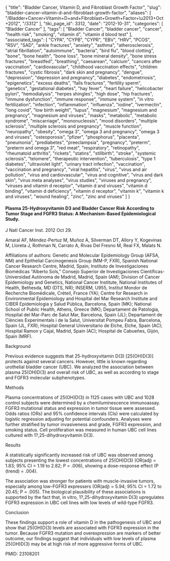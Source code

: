 {
    "title": "Bladder Cancer, Vitamin D, and Fibroblast Growth Factor",
    "slug": "bladder-cancer-vitamin-d-and-fibroblast-growth-factor",
    "aliases": [
        "/Bladder+Cancer+Vitamin+D+and+Fibroblast+Growth+Factor+\u2013+Oct+2012",
        "/3312"
    ],
    "tiki_page_id": 3312,
    "date": "2012-10-31",
    "categories": [
        "Bladder Cancer"
    ],
    "tags": [
        "Bladder Cancer",
        "bladder cancer",
        "cancer",
        "health risk",
        "smoking",
        "vitamin d",
        "vitamin d blood test"
    ],
    "associated_tags": [
        "CYPA",
        "CYPB",
        "CYPR",
        "EBV",
        "HRV",
        "PCOS",
        "RSV",
        "SAD",
        "ankle fractures",
        "anxiety",
        "asthma",
        "atherosclerosis",
        "atrial fibrillation",
        "autoimmune",
        "bacteria",
        "bird flu",
        "blood clotting",
        "bone",
        "bone health",
        "bone loss",
        "bone mineral density",
        "bone stress fractures",
        "breastfed",
        "breathing",
        "caesarean",
        "calcium",
        "cancers after vaccination",
        "cardiovascular",
        "childhood vaccination effects",
        "children fractures",
        "cystic fibrosis",
        "dark skin and pregnancy",
        "dengue",
        "depression",
        "depression and pregnancy",
        "diabetes",
        "endometriosis",
        "epigenetics",
        "excess deaths",
        "falls fractures",
        "fertility sperm",
        "genetics",
        "gestational diabetes",
        "hay fever",
        "heart failure",
        "helicobacter pylori",
        "hemodialysis",
        "herpes shingles",
        "high dose",
        "hip fractures",
        "immune dysfunction",
        "immune response",
        "immune system",
        "in vitro fertilization",
        "infection",
        "inflammation",
        "influenza",
        "iodine",
        "ivermectin",
        "long covid",
        "low birth weight",
        "lupus",
        "magnesium",
        "magnesium and pregnancy",
        "magnesium and viruses",
        "masks",
        "metabolic",
        "metabolic syndrome",
        "miscarriage",
        "mononucleosis",
        "mood disorders",
        "multiple sclerosis",
        "multiple sclerosis and pregnancy",
        "muscle function",
        "neuropathy",
        "obesity",
        "omega 3",
        "omega 3 and pregnancy",
        "omega 3 and viruses",
        "osteoporosis",
        "pfizer",
        "phosphorus",
        "placenta",
        "pneumonia",
        "prediabetes",
        "preeclampsia",
        "pregnancy",
        "preterm",
        "preterm and omega 3",
        "red meat",
        "respiratory",
        "retinopathy",
        "rheumatoid arthritis",
        "rickets",
        "statins",
        "stillbirth",
        "stroke",
        "systemic sclerosis",
        "telomere",
        "therapeutic intervention",
        "tuberculosis",
        "type 1 diabetes",
        "ultraviolet light",
        "urinary tract infection",
        "vaccination",
        "vaccination and pregnancy",
        "viral hepatitis",
        "virus",
        "virus and air pollution",
        "virus and cardiovascular",
        "virus and cognitive",
        "virus and dark skin",
        "virus meta analyses",
        "virus studies",
        "viruses and pregnancy",
        "viruses and vitamin d receptor",
        "vitamin d and viruses",
        "vitamin d binding",
        "vitamin d deficiency",
        "vitamin d receptor",
        "vitamin k",
        "vitamin k and viruses",
        "wound healing",
        "zinc",
        "zinc and viruses"
    ]
}


#### Plasma 25-Hydroxyvitamin D3 and Bladder Cancer Risk According to Tumor Stage and FGFR3 Status: A Mechanism-Based Epidemiological Study.

J Natl Cancer Inst. 2012 Oct 29.

Amaral AF, Méndez-Pertuz M, Muñoz A, Silverman DT, Allory Y, Kogevinas M, Lloreta J, Rothman N, Carrato A, Rivas Del Fresno M, Real FX, Malats N.

Affiliations of authors: Genetic and Molecular Epidemiology Group (AFSA, NM) and Epithelial Carcinogenesis Group (MM-P, FXR), Spanish National Cancer Research Centre, Madrid, Spain; Instituto de Investigaciones Biomédicas "Alberto Sols," Consejo Superior de Investigaciones Científicas-Universidad Autónoma de Madrid, Madrid, Spain (AM); Division of Cancer Epidemiology and Genetics, National Cancer Institute, National Institutes of Health, Bethesda, MD (DTS, NR); INSERM, U955, Institut Mondor de Recherche Biomédicale, Créteil, France (YA); Centre for Research in Environmental Epidemiology and Hospital del Mar Research Institute and CIBER Epidemiologia y Salud Pública, Barcelona, Spain (MK); National School of Public Health, Athens, Greece (MK); Departament de Patologia, Hospital del Mar-Parc de Salut Mar, Barcelona, Spain (JL); Departament de Ciències Experimentals i de la Salut, Universitat Pompeu Fabra, Barcelona, Spain (JL, FXR); Hospital General Universitario de Elche, Elche, Spain (AC); Hospital Ramon y Cajal, Madrid, Spain (AC); Hospital de Cabueñes, Gijón, Spain (MRF).

Background

Previous evidence suggests that 25-hydroxyvitamin D(3) <span>[25(OH)D(3)]</span> protects against several cancers. However, little is known regarding urothelial bladder cancer (UBC). We analyzed the association between plasma 25(OH)D(3) and overall risk of UBC, as well as according to stage and FGFR3 molecular subphenotypes.

Methods

Plasma concentrations of 25(OH)D(3) in 1125 cases with UBC and 1028 control subjects were determined by a chemiluminescence immunoassay. FGFR3 mutational status and expression in tumor tissue were assessed. Odds ratios (ORs) and 95% confidence intervals (CIs) were calculated by logistic regression adjusting for potential confounders. Analyses were further stratified by tumor invasiveness and grade, FGFR3 expression, and smoking status. Cell proliferation was measured in human UBC cell lines cultured with 1?,25-dihydroxyvitamin D(3). 

Results

A statistically significantly increased risk of UBC was observed among subjects presenting the lowest concentrations of 25(OH)D(3) (OR(adj) = 1.83; 95% CI = 1.19 to 2.82; P = .006), showing a dose-response effect (P (trend) = .004). 

The association was stronger for patients with muscle-invasive tumors, especially among low-FGFR3 expressers (OR(adj) = 5.94; 95% CI = 1.72 to 20.45; P = .005). The biological plausibility of these associations is supported by the fact that, in vitro, 1?,25-dihydroxyvitamin D(3) upregulates FGFR3 expression in UBC cell lines with low levels of wild-type FGFR3.

Conclusion

These findings support a role of vitamin D in the pathogenesis of UBC and show that 25(OH)D(3) levels are associated with FGFR3 expression in the tumor. Because FGFR3 mutation and overexpression are markers of better outcome, our findings suggest that individuals with low levels of plasma 25(OH)D(3) may be at high risk of more aggressive forms of UBC.

PMID: 23108201